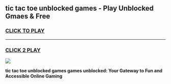 
## tic tac toe unblocked games - Play Unblocked Gmaes & Free
<h3>
<a href="https://news.freeplayer.one?title=tic_tac_toe_unblocked_games&ref=16F">CLICK TO PLAY</a></h3>
<hr>

<h3>
<a href="https://news.freeplayer.one?title=tic_tac_toe_unblocked_games&ref=16F">CLICK 2 PLAY</a>
  
</h3>

<a href="https://news.freeplayer.one?title=tic_tac_toe_unblocked_games&ref=16F/"><img src="https://clearcache.store/games.png"></a>


**tic tac toe unblocked games games unblocked: Your Gateway to Fun and Accessible Online Gaming**
